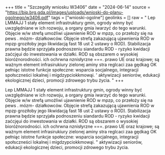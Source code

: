 +++
title = "Szczegóły wniosku W3406"
date = "2024-06-14"
source = "https://bip.brg.gda.pl/images/uploads/wnioski-do-planu-ogolnego/w3406.pdf"
tags = ["wnioski-ogolne"]
geolinks = []
raw = "  Lep LMMAJJ 1  stały element infrastruktury gmin, ogrody winny być uwzględniane w ich rozwoju, a organy gmia iwarzyć do tego warunki. Objęcie w/w strefą umożliwi ujawnienie ROD w mpzp, co przełoży się na pews . mózm- działkowców. Objęcie strefą zakazującą ujawnienia ROD w mpzp groziłoby jego likwidacją fast 18 ust 2 ustawy o ROD). Stabilizacja prawna będzie sprzyjała podnoszeniu siandardu ROD - ryzyko kwidacji zaćcjęui do inwestowania w działki. ROD są obszarem o wysokiej bioróżnorodności. ich ochrwna nznisłyrzne ===.  prawo UE oraz krajowe; są ważnym element infrasirukiury zielonej aminy stra reglcaci zaa gędkag OK pełniąc istotne funkcje społeczne: wsparcia socjalnego, integracji społsczneści lokalnej i migdzypciokkmowąi. ' aktywizacji seniorów, edukacji ekologicznej dzieci, promocji zdrowego trybu życia.  "
+++

 
Lep LMMAJJ
1
 stały element infrastruktury gmin, ogrody winny być uwzględniane w ich rozwoju, a organy gmia iwarzyć do
tego warunki. Objęcie w/w strefą umożliwi ujawnienie ROD w mpzp, co przełoży się na pews . mózm-
działkowców. Objęcie strefą zakazującą ujawnienia ROD w mpzp groziłoby jego likwidacją fast 18 ust 2
ustawy o ROD). Stabilizacja prawna będzie sprzyjała podnoszeniu siandardu ROD - ryzyko kwidacji zaćcjęui
do inwestowania w działki. ROD są obszarem o wysokiej bioróżnorodności. ich ochrwna nznisłyrzne ===. 
prawo UE oraz krajowe; są ważnym element infrasirukiury zielonej aminy stra reglcaci zaa gędkag OK
pełniąc istotne funkcje społeczne: wsparcia socjalnego, integracji społsczneści lokalnej i migdzypciokkmowąi. "
aktywizacji seniorów, edukacji ekologicznej dzieci, promocji zdrowego trybu życia. 



